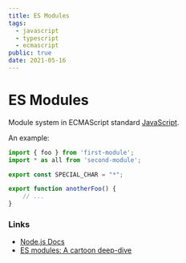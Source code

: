 ```yaml
---
title: ES Modules
tags:
  - javascript
  - typescript
  - ecmascript
public: true
date: 2021-05-16
---
```


# ES Modules

Module system in ECMAScript standard [JavaScript](JavaScript.md). 

An example:

````js
import { foo } from 'first-module';
import * as all from 'second-module';

export const SPECIAL_CHAR = "*";

export function anotherFoo() {
	// ...
}
````

### Links

* [Node.js Docs](https://nodejs.org/api/esm.html)
* [ES modules: A cartoon deep-dive](https://hacks.mozilla.org/2018/03/es-modules-a-cartoon-deep-dive)
